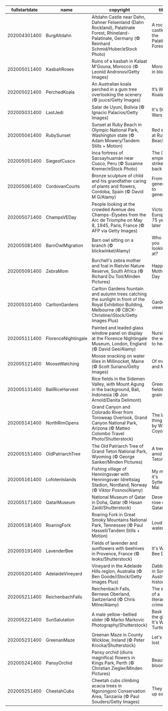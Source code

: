|fullstartdate|name|copyright|title|image|
|--|--|--|--|--|
202004301400|BurgAltdahn|Altdahn Castle near Dahn, Dahner Felsenland (Dahn Rockland), Palatinate Forest, Rhineland-Palatinate, Germany (© Reinhard Schmid/Huber/eStock Photo)|A rock castle in the Palatinate Forest|![](/en-AU/2020/05/202004301400BurgAltdahn.jpg)|
202005011400|KasbahRoses|Ruins of a kasbah in Kalaat M'Gouna, Morocco (© Leonid Andronov/Getty Images)|Morocco in bloom|![](/en-AU/2020/05/202005011400KasbahRoses.jpg)|
202005021400|PerchedKoala|An Australian koala perched in a gum tree overlooking the scenery (© juuce/Getty Images)|It’s Wild Koala Day!|![](/en-AU/2020/05/202005021400PerchedKoala.jpg)|
202005031400|LastJedi|Salar de Uyuni, Bolivia (© Ignacio Palacios/Getty Images)|It's Star Wars Day|![](/en-AU/2020/05/202005031400LastJedi.jpg)|
202005041400|RubySunset|Sunset at Ruby Beach in Olympic National Park, Washington state (© Adam Mowery/Tandem Stills + Motion)|Red skies at Ruby Beach|![](/en-AU/2020/05/202005041400RubySunset.jpg)|
202005051400|SiegeofCusco|Inca fortress of Sacsayhuamán near Cusco, Peru (© Susanne Kremer/eStock Photo)|The (Inca) empire strikes back|![](/en-AU/2020/05/202005051400SiegeofCusco.jpg)|
202005061400|CordovanCourts|Bronze sculpture of child and his grandfather caring of plants and flowers, Cordoba, Spain (© David M G/Alamy)|From generation to generation|![](/en-AU/2020/05/202005061400CordovanCourts.jpg)|
202005071400|ChampsVEDay|People looking at the crowded Avenue des Champs-Élysées from the Arc de Triomphe on May 8, 1945, Paris, France (© AFP via Getty Images)|Victory in Europe, 75 years later|![](/en-AU/2020/05/202005071400ChampsVEDay.jpg)|
202005081400|BarnOwlMigration|Barn owl sitting on a branch (© blickwinkel/Alamy)|Who are you looking at?|![](/en-AU/2020/05/202005081400BarnOwlMigration.jpg)|
202005091400|ZebraMom|Burchell's zebra mother and foal in Rietvlei Nature Reserve, South Africa (© Richard Du Toit/Minden Pictures)|Happy Mother's Day|![](/en-AU/2020/05/202005091400ZebraMom.jpg)|
202005101400|CarltonGardens|Carlton Gardens fountain and autumn trees catching the sunlight in front of the Royal Exhibition Building, Melbourne (© CBCK-Christine/iStock/Getty Images Plus)|Garden views|![](/en-AU/2020/05/202005101400CarltonGardens.jpg)|
202005111400|FlorenceNightingale|Painted and leaded glass window panel on display at the Florence Nightingale Museum, London, England (© David Gee/Alamy)|Nursing the world to health|![](/en-AU/2020/05/202005111400FlorenceNightingale.jpg)|
202005121400|MooseWatching|Moose snacking on water lilies in Millinocket, Maine (© Scott Suriano/Getty Images)|Of moose and Maine|![](/en-AU/2020/05/202005121400MooseWatching.jpg)|
202005131400|BaliRiceHarvest|Rice fields in the Sidemen Valley, with Mount Agung in the background, Bali, Indonesia (© Jon Arnold/Danita Delimont)|Green fields of grain|![](/en-AU/2020/05/202005131400BaliRiceHarvest.jpg)|
202005141400|NorthRimOpens|Grand Canyon and Colorado River from Toroweap Overlook, Grand Canyon National Park, Arizona (© Matteo Colombo Travel Photo/Shutterstock)|The last thing seen by Wile E. Coyote|![](/en-AU/2020/05/202005141400NorthRimOpens.jpg)|
202005151400|OldPatriarchTree|The Old Patriarch Tree of Grand Teton National Park, Wyoming (© George Sanker/Minden Pictures)|A tree amid the Tetons|![](/en-AU/2020/05/202005151400OldPatriarchTree.jpg)|
202005161400|LofotenIslands|Fishing village of Henningsvær with Henningsvær Idrettslag Stadion, Nordland, Norway (© Viktor Posnov/Alamy)|My my, it's Syttende Mai|![](/en-AU/2020/05/202005161400LofotenIslands.jpg)|
202005171400|QatarMuseum|National Museum of Qatar in Doha, Qatar (© Hasan Zaidi/Shutterstock)|Desert rose of Qatar|![](/en-AU/2020/05/202005171400QatarMuseum.jpg)|
202005181400|RoaringFork|Roaring Fork in Great Smoky Mountains National Park, Tennessee (© Paul Hassell/Tandem Stills + Motion)|Loud waters|![](/en-AU/2020/05/202005181400RoaringFork.jpg)|
202005191400|LavenderBee|Fields of lavender and sunflowers with beehives in Provence, France (© leoks/Shutterstock)|It's World Bee Day|![](/en-AU/2020/05/202005191400LavenderBee.jpg)|
202005201400|AdelaideVineyard|Vineyard in the Adelaide Hills region, Australia (© Ben Goode/iStock/Getty Images Plus)|Dabbling in South Australian history|![](/en-AU/2020/05/202005201400AdelaideVineyard.jpg)|
202005211400|ReichenbachFalls|Reichenbach Falls, Bernese Oberland, Switzerland (© Chris Milne/Alamy)|The scene of a literary crime|![](/en-AU/2020/05/202005211400ReichenbachFalls.jpg)|
202005221400|SunSalutation|A male yellow-bellied slider (© Marko Markovic Photography/Shutterstock)|Bask in the glow - It's World Turtle Day|![](/en-AU/2020/05/202005221400SunSalutation.jpg)|
202005231400|GreenanMaze|Greenan Maze in County Wicklow, Ireland (© Peter Krocka/Shutterstock)|Let's get lost|![](/en-AU/2020/05/202005231400GreenanMaze.jpg)|
202005241400|PansyOrchid|Pansy orchid (diuris magnifica) flowers in Kings Park, Perth (© Christian Ziegler/Minden Pictures)|Beauty in bloom|![](/en-AU/2020/05/202005241400PansyOrchid.jpg)|
202005251400|CheetahCubs|Cheetah cubs climbing acacia trees in Ngorongoro Conservation Area, Tanzania (© Paul Souders/Getty Images)|They grow up so fast|![](/en-AU/2020/05/202005251400CheetahCubs.jpg)|
